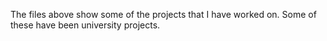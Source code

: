 The files above show some of the projects that I have worked on. Some of these have been university projects.
